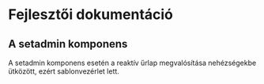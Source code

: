 # Fejlesztői dokumentáció

## A setadmin komponens

A setadmin komponens esetén a reaktív űrlap megvalósítása nehézségekbe ütközött, ezért sablonvezérlet lett.
